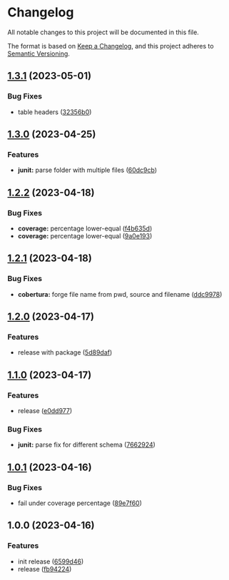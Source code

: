 <!-- markdownlint-configure-file {"MD024": { "siblings_only": true }, "MD012": false } -->
  # Changelog

  All notable changes to this project will be documented in this file.

  The format is based on [Keep a Changelog](https://keepachangelog.com/en/1.0.0/), and this project adheres to [Semantic Versioning](https://semver.org/spec/v2.0.0.html).

## [1.3.1](https://github.com/aGallea/tests-coverage-report/compare/1.3.0...1.3.1) (2023-05-01)


### Bug Fixes

* table headers ([32356b0](https://github.com/aGallea/tests-coverage-report/commit/32356b09ed4ebdfeb2983720061f31804254edee))

## [1.3.0](https://github.com/aGallea/tests-coverage-report/compare/1.2.2...1.3.0) (2023-04-25)


### Features

* **junit:** parse folder with multiple files ([60dc9cb](https://github.com/aGallea/tests-coverage-report/commit/60dc9cbb16afd1c0f0a1bfb2fba82fcb8dad3ba5))

## [1.2.2](https://github.com/aGallea/tests-coverage-report/compare/1.2.1...1.2.2) (2023-04-18)


### Bug Fixes

* **coverage:** percentage lower-equal ([f4b635d](https://github.com/aGallea/tests-coverage-report/commit/f4b635d8ad111ec29011a10054ce3536c5e875eb))
* **coverage:** percentage lower-equal ([9a0e193](https://github.com/aGallea/tests-coverage-report/commit/9a0e19356abff29c2c855d2c3d306b9c36cc579a))

## [1.2.1](https://github.com/aGallea/tests-coverage-report/compare/1.2.0...1.2.1) (2023-04-18)


### Bug Fixes

* **cobertura:** forge file name from pwd, source and filename ([ddc9978](https://github.com/aGallea/tests-coverage-report/commit/ddc9978d6bef8b3223f5f0f4e8be54b5eb792a7e))

## [1.2.0](https://github.com/aGallea/tests-coverage-report/compare/1.1.0...1.2.0) (2023-04-17)


### Features

* release with package ([5d89daf](https://github.com/aGallea/tests-coverage-report/commit/5d89daf3ab2fe43abb1da1da902897fc234d538b))

## [1.1.0](https://github.com/aGallea/tests-coverage-report/compare/1.0.1...1.1.0) (2023-04-17)


### Features

* release ([e0dd977](https://github.com/aGallea/tests-coverage-report/commit/e0dd9778a0fbbaff6652e7f6201b40de4e3a2dd1))


### Bug Fixes

* **junit:** parse fix for different schema ([7662924](https://github.com/aGallea/tests-coverage-report/commit/766292409834f44efe3eb20cfec7bd4eff8aa705))

## [1.0.1](https://github.com/aGallea/tests-coverage-report/compare/1.0.0...1.0.1) (2023-04-16)


### Bug Fixes

* fail under coverage percentage ([89e7f60](https://github.com/aGallea/tests-coverage-report/commit/89e7f60ed3cfca7639e51985caa0d7bec3c1829d))

## 1.0.0 (2023-04-16)


### Features

* init release ([6599d46](https://github.com/aGallea/tests-coverage-report/commit/6599d4691a1cd35d9646aa8a3b7ea1c294bc160b))
* release ([fb94224](https://github.com/aGallea/tests-coverage-report/commit/fb94224d5598e89a93c1bbfab789cae407f77f67))
